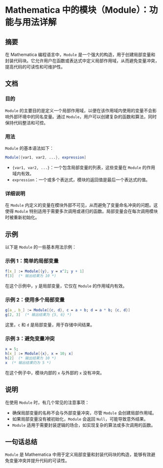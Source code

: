 <!--
Meta Description: # Mathematica 中的模块（Module）：功能与用法详解 ## 摘要 在 Mathematica 编程语言中，`Module` 是一个强大的构造，用于创建局部变量和封装代码块。它允许用户在函数或表达式中定义局部作用域，从而避免变量冲突，提高代码的可读性和可维护性。 ## 文档 ### 目...
Meta Keywords: module, mathematica, 输出结果为, var1, var2
-->

# Mathematica 中的模块（Module）：功能与用法详解

## 摘要
在 Mathematica 编程语言中，`Module` 是一个强大的构造，用于创建局部变量和封装代码块。它允许用户在函数或表达式中定义局部作用域，从而避免变量冲突，提高代码的可读性和可维护性。

## 文档
### 目的
`Module` 的主要目的是定义一个局部作用域，以便在该作用域内使用的变量不会影响外部环境中的同名变量。通过 `Module`，用户可以创建复杂的函数和算法，同时保持代码整洁和可控。

### 用法
`Module` 的基本语法如下：
```mathematica
Module[{var1, var2, ...}, expression]
```
- `{var1, var2, ...}`：一个包含局部变量的列表，这些变量在 `Module` 的作用域内有效。
- `expression`：一个或多个表达式，模块的返回值是最后一个表达式的值。

### 详细说明
在 `Module` 内定义的变量在模块外部不可见，从而避免了变量命名冲突的问题。这使得 `Module` 特别适用于需要多次调用或递归的函数。局部变量会在每次调用模块时被重新初始化。

## 示例
以下是 `Module` 的一些基本用法示例：

### 示例 1：简单的局部变量
```mathematica
f[x_] := Module[{y}, y = x^2; y + 1]
f[3]  (* 输出结果为 10 *)
```
在这个示例中，`y` 是局部变量，它仅在 `Module` 的作用域内有效。

### 示例 2：使用多个局部变量
```mathematica
g[a_, b_] := Module[{c, d}, c = a + b; d = a * b; {c, d}]
g[2, 3]  (* 输出结果为 {5, 6} *)
```
这里，`c` 和 `d` 是局部变量，用于存储中间结果。

### 示例 3：避免变量冲突
```mathematica
x = 5;
h[x_] := Module[{x}, x = 10; x]
h[2]  (* 输出结果为 10 *)
x  (* 输出结果仍为 5 *)
```
在这个例子中，模块内部的 `x` 与外部的 `x` 没有冲突。

## 说明
在使用 `Module` 时，有几个常见的注意事项：
- 确保局部变量的名称不会与外部变量冲突，尽管 `Module` 会创建局部作用域。
- 如果局部变量没有被初始化，`Module` 会返回 `Null`，可能导致意外结果。
- `Module` 适用于需要封装逻辑的场合，如实现复杂的算法或多次调用的函数。

## 一句话总结
`Module` 是 Mathematica 中用于定义局部变量和封装代码块的构造，能够有效避免变量冲突并提升代码的可读性。